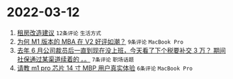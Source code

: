 # 2022-03-12

1. [租房改造建议](https://www.v2ex.com/t/839810) `12条评论` `生活方式`
1. [为何 M1 版本的 MBA 在 V2 好评如潮？](https://www.v2ex.com/t/839816) `9条评论` `MacBook Pro`
1. [去年 6 月公司裁员后一直到现在没上班，今天看了下个税要补交 3 万？ 期间社保通过某渠道续着的 。。](https://www.v2ex.com/t/839800) `7条评论` `职场话题`
1. [请教 m1 pro 芯片 14 寸 MBP 用户真实体验](https://www.v2ex.com/t/839813) `6条评论` `MacBook Pro`
